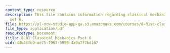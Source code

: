 ```yaml
---
content_type: resource
description: This file contains information regarding classical mechanics problem
  set 6.
file: https://ol-ocw-studio-app-qa.s3.amazonaws.com/courses/8-01sc-classical-mechanics-fall-2016/44b46fb9ae75796759884a9a7f7bd167_MIT8_01F16_pset6.pdf
file_type: application/pdf
resourcetype: Document
title: 8.01 Classical Mechanics Pset 6
uid: 44b46fb9-ae75-7967-5988-4a9a7f7bd167
---
```

